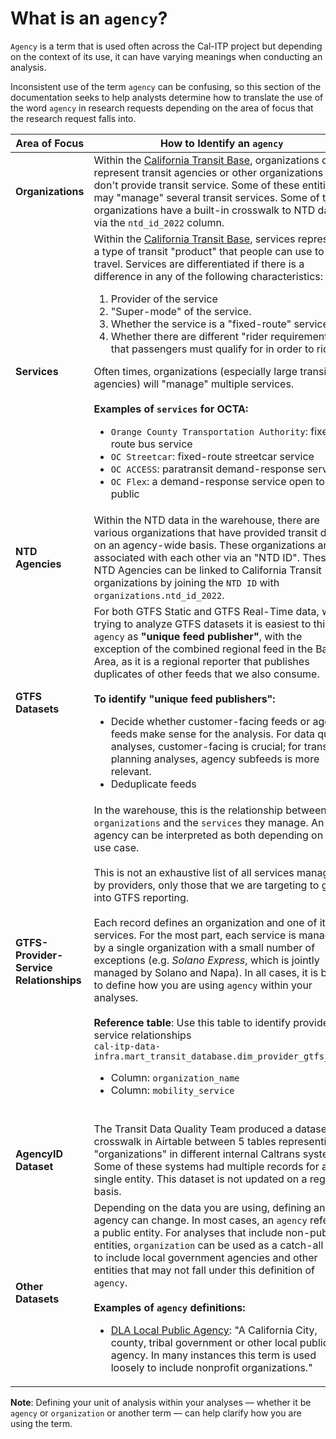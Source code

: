 # What is an `agency`?

`Agency` is a term that is used often across the Cal-ITP project but depending on the context of its use, it can have varying meanings when conducting an analysis.

Inconsistent use of the term `agency` can be confusing, so this section of the documentation seeks to help analysts determine how to translate the use of the word `agency` in research requests depending on the area of focus that the research request falls into.

| <span style="white-space: nowrap;">Area of Focus</span> | How to Identify an `agency`                                                                                                                                                                                                                                                                                                                                                                                                                                                                                                                                                                                                                                                                                                                                                                                                                                                                          |
| ------------------------------------------------------- | ---------------------------------------------------------------------------------------------------------------------------------------------------------------------------------------------------------------------------------------------------------------------------------------------------------------------------------------------------------------------------------------------------------------------------------------------------------------------------------------------------------------------------------------------------------------------------------------------------------------------------------------------------------------------------------------------------------------------------------------------------------------------------------------------------------------------------------------------------------------------------------------------------- |
| **Organizations** | Within the [California Transit Base](california-transit), organizations can represent transit agencies or other organizations that don't provide transit service. Some of these entities may "manage" several transit services. Some of these organizations have a built-in crosswalk to NTD data via the `ntd_id_2022` column. |
| **Services** | Within the [California Transit Base](california-transit), services represent a type of transit "product" that people can use to travel. Services are differentiated if there is a difference in any of the following characteristics: <ol><li>Provider of the service</li><li>"Super-mode" of the service.</li><li>Whether the service is a "fixed-route" service.</li><li>Whether there are different "rider requirements" that passengers must qualify for in order to ride.</li></ol> Often times, organizations (especially large transit agencies) will "manage" multiple services. <br/><br/>**Examples of `services` for OCTA:**<br/><ul><li>`Orange County Transportation Authority`: fixed-route bus service</li><li>`OC Streetcar`: fixed-route streetcar service</li><li>`OC ACCESS`: paratransit demand-response service</li><li>`OC Flex`: a demand-response service open to public</li></ul>|
| **NTD Agencies** | Within the NTD data in the warehouse, there are various organizations that have provided transit data on an agency-wide basis. These organizations are all associated with each other via an "NTD ID". These NTD Agencies can be linked to California Transit organizations by joining the `NTD ID` with `organizations.ntd_id_2022`. |
| **GTFS Datasets**                                       | For both GTFS Static and GTFS Real-Time data, when trying to analyze GTFS datasets it is easiest to think of `agency` as **"unique feed publisher"**, with the exception of the combined regional feed in the Bay Area, as it is a regional reporter that publishes duplicates of other feeds that we also consume.<br/><br/>**To identify "unique feed publishers":**<ul><li>Decide whether customer-facing feeds or agency feeds make sense for the analysis. For data quality analyses, customer-facing is crucial; for transit planning analyses, agency subfeeds is more relevant. </li><li>Deduplicate feeds</li></ul>                                                                                                                                                                                                                                                                         |
| **GTFS-Provider-Service Relationships**                 | In the warehouse, this is the relationship between `organizations` and the `services` they manage. An agency can be interpreted as both depending on the use case. <br/><br/>This is not an exhaustive list of all services managed by providers, only those that we are targeting to get into GTFS reporting.<br/><br/>Each record defines an organization and one of it's services. For the most part, each service is managed by a single organization with a small number of exceptions (e.g. *Solano Express*, which is jointly managed by Solano and Napa). In all cases, it is best to define how you are using `agency` within your analyses.<br/><br/>**Reference table**: Use this table to identify provider-service relationships<br/> `cal-itp-data-infra.mart_transit_database.dim_provider_gtfs_data`<ul><li>Column: `organization_name`</li><li>Column: `mobility_service`</li><br/> |
| **AgencyID Dataset** | The Transit Data Quality Team produced a dataset crosswalk in Airtable between 5 tables representing "organizations" in different internal Caltrans systems. Some of these systems had multiple records for a single entity. This dataset is not updated on a regular basis. |
| **Other Datasets**                                   | Depending on the data you are using, defining an agency can change. In most cases, an `agency` refers to a public entity. For analyses that include non-public entities, `organization` can be used as a catch-all term to include local government agencies and other entities that may not fall under this definition of `agency`.<br/><br/>**Examples of `agency` definitions:**<br/><ul><li>[DLA Local Public Agency](https://dot.ca.gov/-/media/dot-media/programs/local-assistance/documents/guide/dla-glossary052022.pdf): "A California City, county, tribal government or other local public agency. In many instances this term is used loosely to include nonprofit organizations."                                                                                                                                                                                                       |

**Note**: Defining your unit of analysis within your analyses — whether it be `agency` or `organization` or another term — can help clarify how you are using the term.
